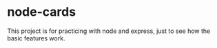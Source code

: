 # node-cards
This project is for practicing with node and express, just to see how the basic features work.
